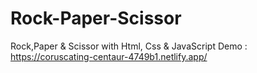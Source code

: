 # Rock-Paper-Scissor
Rock,Paper &amp; Scissor with Html, Css &amp; JavaScript
Demo : https://coruscating-centaur-4749b1.netlify.app/
